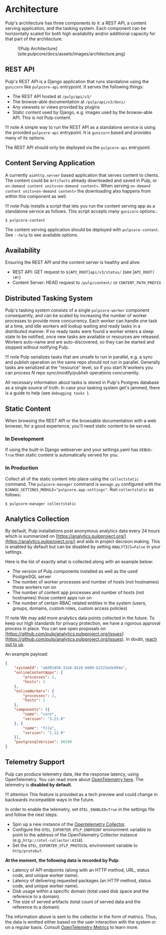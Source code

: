 # Architecture

Pulp's architecture has three components to it: a REST API, a content serving application, and the
tasking system. Each component can be horizontally scaled for both high availability and/or
additional capacity for that part of the architecture.

<figure markdown="span">
  ![Pulp Architecture](site:pulpcore/docs/assets/images/architecture.png)
  <!-- <figcaption>Image caption</figcaption> -->
</figure>

## REST API

Pulp's REST API is a Django application that runs standalone using the `gunicorn` like
`pulpcore-api` entrypoint. It serves the following things:

- The REST API hosted at `/pulp/api/v3/`
- The browse-able documentation at `/pulp/api/v3/docs/`
- Any viewsets or views provided by plugins
- Static content used by Django, e.g. images used by the browse-able API. This is not Pulp content.

!!! note
    A simple way to run the REST API as a standalone service is using the provided `pulpcore-api`
    entrypoint. It is `gunicorn` based and provides many of its options.


The REST API should only be deployed via the `pulpcore-api` entrypoint.

## Content Serving Application

A currently `aiohttp.server` based application that serves content to clients. The content could
be `Artifacts` already downloaded and saved in Pulp, or
`on-demand content units<on-demand content>`. When serving
`on-demand content units<on-demand content>` the downloading also happens from within this
component as well.

!!! note
    Pulp installs a script that lets you run the content serving app as a standalone service as
    follows. This script accepts many `gunicorn` options.:

```
$ pulpcore-content
```

The content serving application should be deployed with `pulpcore-content`. See `--help` to see
available options.

## Availability

Ensuring the REST API and the content server is healthy and alive:

- REST API: GET request to `${API_ROOT}api/v3/status/` (see [`API_ROOT](#)`)
- Content Server: HEAD request to `/pulp/content/` or `CONTENT_PATH_PREFIX`

## Distributed Tasking System

Pulp's tasking system consists of a single `pulpcore-worker` component consequently, and can be
scaled by increasing the number of worker processes to provide more concurrency. Each worker can
handle one task at a time, and idle workers will lookup waiting and ready tasks in a distributed
manner. If no ready tasks were found a worker enters a sleep state to be notified, once new tasks
are available or resources are released.  Workers auto-name and are auto-discovered, so they can be
started and stopped without notifying Pulp.

!!! note
    Pulp serializes tasks that are unsafe to run in parallel, e.g. a sync and publish operation on
    the same repo should not run in parallel. Generally tasks are serialized at the "resource" level, so
    if you start *N* workers you can process *N* repo sync/modify/publish operations concurrently.


All necessary information about tasks is stored in Pulp's Postgres database as a single source of
truth. In case your tasking system get's jammed, there is a guide to help (see `debugging tasks `).

## Static Content

When browsing the REST API or the browsable documentation with a web browser, for a good experience,
you'll need static content to be served.

### In Development

If using the built-in Django webserver and your settings.yaml has `DEBUG: True` then static
content is automatically served for you.

### In Production

Collect all of the static content into place using the `collectstatic` command. The
`pulpcore-manager` command is `manage.py` configured with the
`DJANGO_SETTINGS_MODULE="pulpcore.app.settings"`. Run `collectstatic` as follows:

```
$ pulpcore-manager collectstatic
```

## Analytics Collection

By default, Pulp installations post anonymous analytics data every 24 hours which is summarized on
[https://analytics.pulpproject.org/](https://analytics.pulpproject.org/) and aids in project decision making. This is enabled by
default but can be disabled by setting `ANALYTICS=False` in your settings.

Here is the list of exactly what is collected along with an example below:

- The version of Pulp components installed as well as the used PostgreSQL server
- The number of worker processes and number of hosts (not hostnames) those workers run on
- The number of content app processes and number of hosts (not hostnames) those content apps run on
- The number of certain RBAC related entities in the system (users, groups, domains, custom roles,
  custom access policies)

!!! note
    We may add more analytics data points collected in the future. To keep our high standards for
    privacy protection, we have a rigorous approval process in place. You can see open proposals on
    [https://github.com/pulp/analytics.pulpproject.org/issues](https://github.com/pulp/analytics.pulpproject.org/issues). In doubt,
    [reach out to us](site:help/community/get-involved/).


An example payload:

```json
{
    "systemId": "a6d91458-32e8-4528-b608-b2222ede994e",
    "onlineContentApps": {
        "processes": 2,
        "hosts": 1
    },
    "onlineWorkers": {
        "processes": 2,
        "hosts": 1
    },
    "components": [{
        "name": "core",
        "version": "3.21.0"
    }, {
        "name": "file",
        "version": "1.12.0"
    }],
    "postgresqlVersion": 90200
}
```



## Telemetry Support

Pulp can produce telemetry data, like the response latency, using OpenTelemetry. You can read more
about [OpenTelemetry here](https://opentelemetry.io). The telemetry is **disabled by default**.

!!! attention
    This feature is provided as a tech preview and could change in backwards incompatible
    ways in the future.

In order to enable the telemetry, set `OTEL_ENABLED=True` in the settings  file and follow the next
steps:

- Spin up a new instance of the [Opentelemetry Collector](https://opentelemetry.io/docs/collector/).
- Configure the `OTEL_EXPORTER_OTLP_ENDPOINT` environment variable to point to the address of the
  OpenTelemetry Collector instance (e.g.,`http://otel-collector:4318`).
- Set the `OTEL_EXPORTER_OTLP_PROTOCOL` environment variable to `http/protobuf`.


**At the moment, the following data is recorded by Pulp:**

- Latency of API endpoints (along with an HTTP method, URL, status code, and unique worker name).
- Latency of delivering requested packages (an HTTP method, status code, and unique worker name).
- Disk usage within a specific domain (total used disk space and the reference to a domain).
- The size of served artifacts (total count of served data and the reference to a domain).

The information above is sent to the collector in the form of metrics. Thus, the data is  emitted
either based on the user interaction with the system or on a regular basis. Consult
[OpenTelemetry Metrics](https://opentelemetry.io/docs/concepts/signals/metrics/) to learn more.
